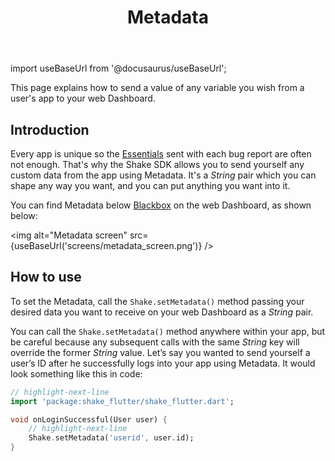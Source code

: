 ﻿---
id: metadata
title: Metadata
---
import useBaseUrl from '@docusaurus/useBaseUrl';

This page explains how to send a value of any variable you wish from a user's app to your web Dashboard.

## Introduction

Every app is unique so the [Essentials](/flutter/configuration-and-data/essentials.md) sent with each bug report are often not enough.
That's why the Shake SDK allows you to send yourself any custom data from the app using Metadata.
It's a *String* pair which you can shape any way you want, and you can put anything you want into it.

You can find Metadata below [Blackbox](/flutter/configuration-and-data/blackbox.md) on the web Dashboard, as shown below:

<img
  alt="Metadata screen"
  src={useBaseUrl('screens/metadata_screen.png')}
/>


## How to use

To set the Metadata, call the `Shake.setMetadata()` method passing your desired data you want to
receive on your web Dashboard as a *String* pair.

You can call the `Shake.setMetadata()` method anywhere within your app, but be careful because any subsequent calls with the same *String* key will override the former *String* value.
Let’s say you wanted to send yourself a user’s ID after he successfully logs into your app using Metadata.
It would look something like this in code:

```dart title="main.dart"
// highlight-next-line
import 'package:shake_flutter/shake_flutter.dart';

void onLoginSuccessful(User user) {
    // highlight-next-line
    Shake.setMetadata('userid', user.id);
}
```
